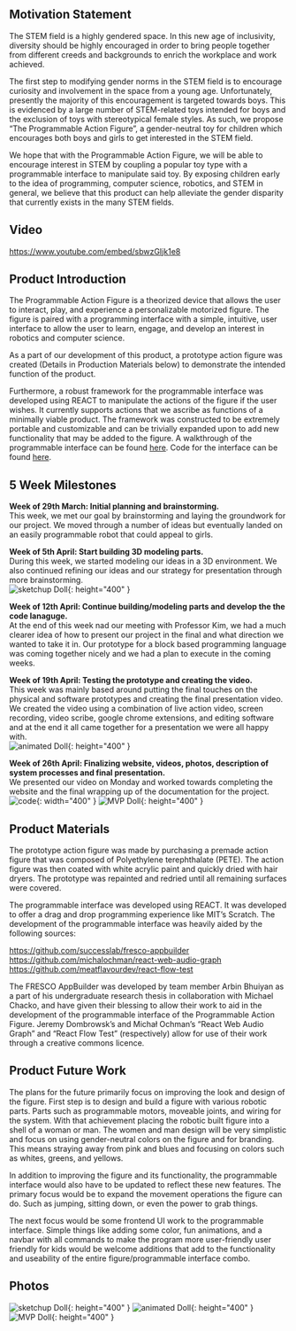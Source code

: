 ## Motivation Statement
The STEM field is a highly gendered space. In this new age of inclusivity, diversity should be highly encouraged in order to bring people together from different creeds and backgrounds to enrich the workplace and work achieved. 

The first step to modifying gender norms in the STEM field is to encourage curiosity and involvement in the space from a young age. Unfortunately, presently the majority of this encouragement is targeted towards boys. This is evidenced by a large number of STEM-related toys intended for boys and the exclusion of toys with stereotypical female styles. As such, we propose “The Programmable Action Figure”, a gender-neutral toy for children which encourages both boys and girls to get interested in the STEM field.

We hope that with the Programmable Action Figure, we will be able to encourage interest in STEM by coupling a popular toy type with a programmable interface to manipulate said toy. By exposing children early to the idea of programming, computer science, robotics, and STEM in general, we believe that this product can help alleviate the gender disparity that currently exists in the many STEM fields.

## Video  

https://www.youtube.com/embed/sbwzGIjk1e8  
  
  
## Product Introduction

The Programmable Action Figure is a theorized device that allows the user to interact, play, and experience a personalizable motorized figure. The figure is paired with a programming interface with a simple, intuitive, user interface to allow the user to learn, engage, and develop an interest in robotics and computer science.

As a part of our development of this product, a prototype action figure was created (Details in Production Materials below) to demonstrate the intended function of the product. 

Furthermore, a robust framework for the programmable interface was developed using REACT to manipulate the actions of the figure if the user wishes. It currently supports actions that we ascribe as functions of a minimally viable product. The framework was constructed to be extremely portable and customizable and can be trivially expanded upon to add new functionality that may be added to the figure. A walkthrough of the programmable interface can be found [here](https://youtu.be/sbwzGIjk1e8?t=126). Code for the interface can be found [here](https://github.com/arbinb/FigureProgrammableInterface).
  
  
## 5 Week Milestones
**Week of 29th March: Initial planning and brainstorming.**  
This week, we met our goal by brainstorming and laying the groundwork for our project. We moved through a number of ideas but eventually landed on an easily programmable robot that could appeal to girls.  
  
  
**Week of 5th April: Start building 3D modeling parts.**  
During this week, we started modeling our ideas in a 3D environment. We also continued refining our ideas and our strategy for presentation through more brainstorming.  
![sketchup Doll](/images/image3.png){: height="400" }  

**Week of 12th April: Continue building/modeling parts and develop the the code lanaguge.**  
At the end of this week nad our meeting with Professor Kim, we had a much clearer idea of how to present our project in the final and what direction we wanted to take it in. Our prototype for a block based programming language was coming together nicely and we had a plan to execute in the coming weeks.  
  
  
**Week of 19th April: Testing the prototype and creating the video.**  
This week was mainly based around putting the final touches on the physical and software prototypes and creating the final presentation video. We created the video using a combination of live action video, screen recording, video scribe, google chrome extensions, and editing software and at the end it all came together for a presentation we were all happy with.  
![animated Doll](/images/image2.jpg){: height="400" }
  
**Week of 26th April: Finalizing website, videos, photos, description of system processes and final presentation.**  
We presented our video on Monday and worked towards completing the website and the final wrapping up of the documentation for the project.  
![code](/images/code.jpg){: width="400" }
![MVP Doll](/images/image1.jpg){: height="400" }
  

## Product Materials

The prototype action figure was made by purchasing a premade action figure that was composed of Polyethylene terephthalate (PETE). The action figure was then coated with white acrylic paint and quickly dried with hair dryers. The prototype was repainted and redried until all remaining surfaces were covered.

The programmable interface was developed using REACT. It was developed to offer a drag and drop programming experience like MIT’s Scratch. The development of the programmable interface was heavily aided by the following sources:

https://github.com/successlab/fresco-appbuilder
https://github.com/michalochman/react-web-audio-graph
https://github.com/meatflavourdev/react-flow-test

The FRESCO AppBuilder was developed by team member Arbin Bhuiyan as a part of his undergraduate research thesis in collaboration with Michael Chacko, and have given their blessing to allow their work to aid in the development of the programmable interface of the Programmable Action Figure. Jeremy Dombrowsk’s and Michał Ochman’s “React Web Audio Graph” and “React Flow Test” (respectively) allow for use of their work through a creative commons licence. 
  
  
## Product Future Work

The plans for the future primarily focus on improving the look and design of the figure. First step is to design and build a figure with various robotic parts. Parts such as programmable motors, moveable joints, and wiring for the system. With that achievement placing the robotic built figure into a shell of a woman or man. The women and man design will be very simplistic and focus on using gender-neutral colors on the figure and for branding. This means straying away from pink and blues and focusing on colors such as whites, greens, and yellows.

In addition to improving the figure and its functionality, the programmable interface would also have to be updated to reflect these new features. The primary focus would be to expand the movement operations the figure can do. Such as jumping, sitting down, or even the power to grab things. 

The next focus would be some frontend UI work to the programmable interface. Simple things like adding some color, fun animations, and a navbar with all commands to make the program more user-friendly user friendly for kids would be welcome additions that add to the functionality and useability of the entire figure/programmable interface combo. 



## Photos
![sketchup Doll](/images/image3.png){: height="400" }
![animated Doll](/images/image2.jpg){: height="400" }
![MVP Doll](/images/image1.jpg){: height="400" }
